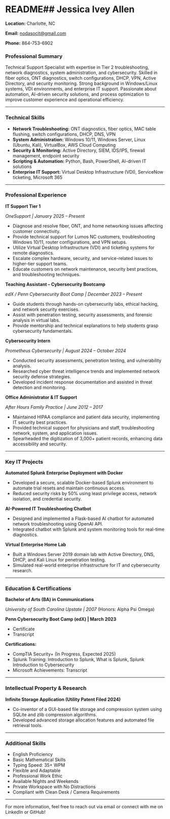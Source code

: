 # README## Jessica Ivey Allen

**Location:** Charlotte, NC <br>

**Email:** [nodasocit@gmail.com](<mailto:nodasocit@gmail.com>) <br>

**Phone:** 864-753-6902 <br>

### Professional Summary

Technical Support Specialist with expertise in Tier 2 troubleshooting, network diagnostics, system administration, and cybersecurity. Skilled in fiber optics, ONT diagnostics, switch configurations, DHCP, VPN, Active Directory, and security monitoring. Strong background in Windows/Linux systems, VDI environments, and enterprise IT support. Passionate about automation, AI-driven security solutions, and process optimization to improve customer experience and operational efficiency.

---

### Technical Skills

- **Network Troubleshooting:** ONT diagnostics, fiber optics, MAC table flushing, switch configurations, DHCP, DNS, VPN
- **System Administration:** Windows 10/11, Windows Server, Linux (Ubuntu, Kali), VirtualBox, AWS Cloud Computing
- **Security & Monitoring:** Active Directory, SIEM, IDS/IPS, firewall management, endpoint security
- **Scripting & Automation:** Python, Bash, PowerShell, AI-driven IT solutions
- **Enterprise IT Support:** Virtual Desktop Infrastructure (VDI), ServiceNow ticketing, Microsoft 365

---

### Professional Experience

**IT Support Tier 1** <br>

*OneSupport \| January 2025 – Present*

- Diagnose and resolve fiber, ONT, and home networking issues affecting customer connectivity.
- Provide technical support for Lumos NC customers, troubleshooting Windows 10/11, router configurations, and VPN setups.
- Utilize Virtual Desktop Infrastructure (VDI) and ticketing systems for remote diagnostics.
- Escalate complex hardware, security, and service-related issues to higher-tier support teams.
- Educate customers on network maintenance, security best practices, and troubleshooting techniques.

**Teaching Assistant – Cybersecurity Bootcamp** <br>

*edX / Penn Cybersecurity Boot Camp \| December 2023 – Present*

- Guide students through hands-on cybersecurity labs, ethical hacking, and network security exercises.
- Assist with penetration testing, security assessments, and forensic analysis in virtual labs.
- Provide mentorship and technical explanations to help students grasp cybersecurity fundamentals.

**Cybersecurity Intern** <br>

*Prometheus Cybersecurity \| August 2024 – October 2024*

- Conducted security assessments, penetration testing, and vulnerability analysis.
- Researched cyber threat intelligence trends and implemented network security defense strategies.
- Developed incident response documentation and assisted in threat detection and monitoring.

**Office Administrator & IT Support** <br>

*After Hours Family Practice \| June 2012 – 2017*

- Maintained HIPAA compliance and patient data security, implementing IT security best practices.
- Provided technical support for physicians and staff, troubleshooting network, system, and application issues.
- Spearheaded the digitization of 3,000+ patient records, enhancing data accessibility and security.

---

### Key IT Projects

**Automated Splunk Enterprise Deployment with Docker**

- Developed a secure, scalable Docker-based Splunk environment to automate trial resets and maintain continuous access.
- Reduced security risks by 50% using least privilege access, network isolation, and credential security.

**AI-Powered IT Troubleshooting Chatbot**

- Designed and implemented a Flask-based AI chatbot for automated network troubleshooting using OpenAI API.
- Integrated chatbot with Splunk and system monitoring tools for real-time diagnostics.

**Virtual Enterprise Home Lab**

- Built a Windows Server 2019 domain lab with Active Directory, DNS, DHCP, and Kali Linux for penetration testing.
- Simulated real-world enterprise infrastructure for IT and cybersecurity research.

---

### Education & Certifications

**Bachelor of Arts (BA) in Communications** <br>

*University of South Carolina Upstate \| 2007* (Honors: Alpha Psi Omega)

**Penn Cybersecurity Boot Camp (edX) \| March 2023**

- Certificate 
- Transcript 

**Certifications:**

- CompTIA Security+ (In Progress, Expected 2025) 
- Splunk Training: Introduction to Splunk, What is Splunk, Splunk Introduction to Cybersecurity 
- Microsoft Achievements: Transcript 

---

### Intellectual Property & Research

**Infinite Storage Application (Utility Patent Filed 2024)**

- Co-inventor of a GUI-based file storage and compression system using SQLite and zlib compression algorithms.
- Developed advanced storage allocation features and automated file retrieval tools.

---

### Additional Skills

- English Proficiency
- Basic Mathematical Skills
- Typing Speed: 35+ WPM
- Flexible and Adaptable
- Professional Work Ethic
- Available Nights and Weekends
- Private Workspace with No Distractions
- Compliant with Clean Desk / Camera Requirements

---

For more information, feel free to reach out via email or connect with me on LinkedIn or GitHub!

